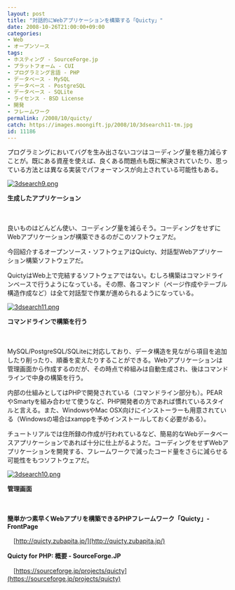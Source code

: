 ```yaml
---
layout: post
title: "対話的にWebアプリケーションを構築する「Quicty」"
date: 2008-10-26T21:00:00+09:00
categories:
- Web
- オープンソース
tags: 
- ホスティング - SourceForge.jp
- プラットフォーム - CUI
- プログラミング言語 - PHP
- データベース - MySQL
- データベース - PostgreSQL
- データベース - SQLite
- ライセンス - BSD License
- 開発
- フレームワーク
permalink: /2008/10/quicty/
catch: https://images.moongift.jp/2008/10/3dsearch11-tm.jpg
id: 11186
---
```

プログラミングにおいてバグを生み出さないコツはコーディング量を極力減らすことが。既にある資産を使えば、良くある問題点も既に解決されていたり、思っている方法とは異なる実装でパフォーマンスが向上されている可能性もある。

  

[![3dsearch9.png](https://images.moongift.jp/2008/10/3dsearch9-tm.jpg)](https://images.moongift.jp/2008/10/3dsearch9.png)  
  
**生成したアプリケーション**

  

　

  

良いものはどんどん使い、コーディング量を減らそう。コーディングをせずにWebアプリケーションが構築できるのがこのソフトウェアだ。

  

今回紹介するオープンソース・ソフトウェアはQuicty、対話型Webアプリケーション構築ソフトウェアだ。

  
  
<!--more-->  

QuictyはWeb上で完結するソフトウェアではない。むしろ構築はコマンドラインベースで行うようになっている。その際、各コマンド（ページ作成やテーブル構造作成など）は全て対話型で作業が進められるようになっている。

  

[![3dsearch11.png](https://images.moongift.jp/2008/10/3dsearch11-tm.jpg)](https://images.moongift.jp/2008/10/3dsearch11.png)  
  
**コマンドラインで構築を行う**

  

　

  

MySQL/PostgreSQL/SQLiteに対応しており、データ構造を見ながら項目を追加したり削ったり、順番を変えたりすることができる。Webアプリケーションは管理画面から作成するのだが、その時点で枠組みは自動生成され、後はコマンドラインで中身の構築を行う。

  

内部の仕組みとしてはPHPで開発されている（コマンドライン部分も）。PEARやSmartyを組み合わせて使うなど、PHP開発者の方であれば慣れているスタイルと言える。また、WindowsやMac OSX向けにインストーラーも用意されている（Windowsの場合はxamppを予めインストールしておく必要がある）。

  

チュートリアルでは住所録の作成が行われているなど、簡易的なWebデータベースアプリケーションであれば十分に仕上がるようだ。コーディングをせずWebアプリケーションを開発する、フレームワークで減ったコード量をさらに減らせる可能性をもつソフトウェアだ。

  

[![3dsearch10.png](https://images.moongift.jp/2008/10/3dsearch10-tm.jpg)](https://images.moongift.jp/2008/10/3dsearch10.png)  
  
**管理画面**

  

　

  

**簡単かつ素早くWebアプリを構築できるPHPフレームワーク「Quicty」- FrontPage**  
  
　[http://quicty.zubapita.jp/](http://quicty.zubapita.jp/)

  

**Quicty for PHP: 概要 - SourceForge.JP**  
  
　[https://sourceforge.jp/projects/quicty](https://sourceforge.jp/projects/quicty)

  
